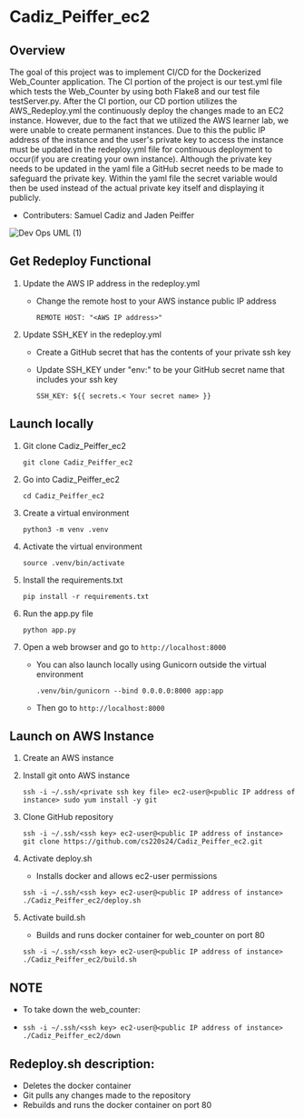 # Cadiz_Peiffer_ec2

## Overview
The goal of this project was to implement CI/CD for the Dockerized Web_Counter application. The CI portion of the project is our test.yml file which tests the Web_Counter by using both Flake8 and our test file testServer.py. After the CI portion, our CD portion utilizes the AWS_Redeploy.yml the continuously deploy the changes made to an EC2 instance. However, due to the fact that we utilized the AWS learner lab, we were unable to create permanent instances. Due to this the public IP address of the instance and the user's private key to access the instance must be updated in the redeploy.yml file for continuous deployment to occur(if you are creating your own instance). Although the private key needs to be updated in the yaml file a GitHub secret needs to be made to safeguard the private key. Within the yaml file the secret variable would then be used instead of the actual private key itself and displaying it publicly.

- Contributers: Samuel Cadiz and Jaden Peiffer



![Dev Ops UML (1)](https://github.com/cs220s24/Cadiz_Peiffer_ec2/assets/143456301/5c08a242-f853-4c37-99b7-d9beb96c56c2)



## Get Redeploy Functional
1. Update the AWS IP address in the redeploy.yml
    - Change the remote host to your AWS instance public IP address
  
      `REMOTE HOST: "<AWS IP address>"`
      
2. Update SSH_KEY in the redeploy.yml
   - Create a GitHub secret that has the contents of your private ssh key
   - Update SSH_KEY under "env:" to be your GitHub secret name that includes your ssh key
  
      `SSH_KEY: ${{ secrets.< Your secret name> }}`

## Launch locally
1. Git clone Cadiz_Peiffer_ec2
   
    `git clone Cadiz_Peiffer_ec2`

2. Go into Cadiz_Peiffer_ec2
   
    `cd Cadiz_Peiffer_ec2`
   
3. Create a virtual environment

    `python3 -m venv .venv`

4. Activate the virtual environment

    `source .venv/bin/activate`

5. Install the requirements.txt

    `pip install -r requirements.txt`

6. Run the app.py file
   
   `python app.py`

7. Open a web browser and go to `http://localhost:8000`
   - You can also launch locally using Gunicorn outside the virtual environment
     
     `.venv/bin/gunicorn --bind 0.0.0.0:8000 app:app`
   - Then go to `http://localhost:8000`

## Launch on AWS Instance
1. Create an AWS instance
      
2. Install git onto AWS instance
   
   `ssh -i ~/.ssh/<private ssh key file> ec2-user@<public IP address of instance> sudo yum install -y git`
   
3. Clone GitHub repository
   
   `ssh -i ~/.ssh/<ssh key> ec2-user@<public IP address of instance> git clone https://github.com/cs220s24/Cadiz_Peiffer_ec2.git`

4. Activate deploy.sh
   - Installs docker and allows ec2-user permissions
     
   `ssh -i ~/.ssh/<ssh key> ec2-user@<public IP address of instance> ./Cadiz_Peiffer_ec2/deploy.sh`
   
5. Activate build.sh
   - Builds and runs docker container for web_counter on port 80
     
   `ssh -i ~/.ssh/<ssh key> ec2-user@<public IP address of instance> ./Cadiz_Peiffer_ec2/build.sh`
   
## NOTE

- To take down the web_counter:
  
-  `ssh -i ~/.ssh/<ssh key> ec2-user@<public IP address of instance> ./Cadiz_Peiffer_ec2/down`

## Redeploy.sh description:
-  Deletes the docker container 
-  Git pulls any changes made to the repository
-  Rebuilds and runs the docker container on port 80
   

